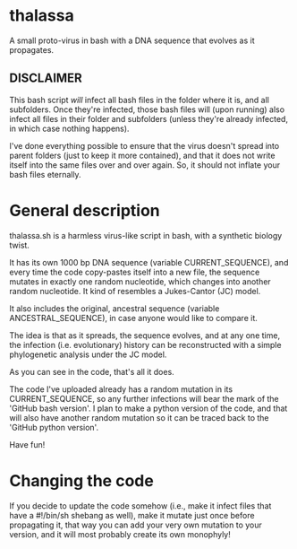 # thalassa
A small proto-virus in bash with a DNA sequence that evolves as it propagates.

## DISCLAIMER
This bash script _will_ infect all bash files in the folder where it is, and all subfolders. Once they're infected, those bash files will (upon running) also infect all files in their folder and subfolders (unless they're already infected, in which case nothing happens).

I've done everything possible to ensure that the virus doesn't spread into parent folders (just to keep it more contained), and that it does not write itself into the same files over and over again. So, it should not inflate your bash files eternally.

# General description
thalassa.sh is a harmless virus-like script in bash, with a synthetic biology twist.

It has its own 1000 bp DNA sequence (variable CURRENT_SEQUENCE), and every time the code copy-pastes itself into a new file, the sequence mutates in exactly one random nucleotide, which changes into another random nucleotide. It kind of resembles a Jukes-Cantor (JC) model.

It also includes the original, ancestral sequence (variable ANCESTRAL_SEQUENCE), in case anyone would like to compare it.

The idea is that as it spreads, the sequence evolves, and at any one time, the infection (i.e. evolutionary) history can be reconstructed with a simple phylogenetic analysis under the JC model.

As you can see in the code, that's all it does.

The code I've uploaded already has a random mutation in its CURRENT_SEQUENCE, so any further infections will bear the mark of the 'GitHub bash version'. I plan to make a python version of the code, and that will also have another random mutation so it can be traced back to the 'GitHub python version'.

Have fun!

# Changing the code
If you decide to update the code somehow (i.e., make it infect files that have a #!/bin/sh shebang as well), make it mutate just once before propagating it, that way you can add your very own mutation to your version, and it will most probably create its own monophyly!
